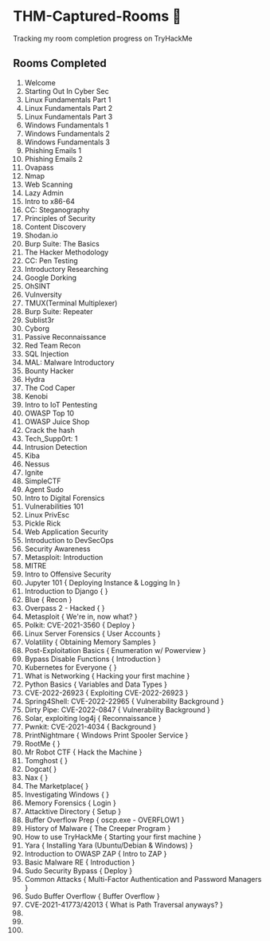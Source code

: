 # THM-Captured-Rooms 🚩
Tracking my room completion progress on TryHackMe 


## Rooms Completed 

1. Welcome
2. Starting Out In Cyber Sec
3. Linux Fundamentals Part 1 
4. Linux Fundamentals Part 2
5. Linux Fundamentals Part 3
6. Windows Fundamentals 1
7. Windows Fundamentals 2
8. Windows Fundamentals 3
9. Phishing Emails 1
10. Phishing Emails 2
11. Ovapass
12. Nmap
13. Web Scanning
14. Lazy Admin
15. Intro to x86-64
16. CC: Steganography
17. Principles of Security
18. Content Discovery
19. Shodan.io
20. Burp Suite: The Basics
21. The Hacker Methodology
22. CC: Pen Testing
23. Introductory Researching
24. Google Dorking
25. OhSINT
26. Vulnversity
27. TMUX(Terminal Multiplexer)
28. Burp Suite: Repeater
29. Sublist3r
30. Cyborg
31. Passive Reconnaissance
32. Red Team Recon
33. SQL Injection
34. MAL: Malware Introductory
35. Bounty Hacker
36. Hydra
37. The Cod Caper
38. Kenobi
39. Intro to IoT Pentesting
40. OWASP Top 10
41. OWASP Juice Shop
42. Crack the hash
43. Tech_Supp0rt: 1
44. Intrusion Detection
45. Kiba
46. Nessus
47. Ignite 
48. SimpleCTF
49. Agent Sudo
50. Intro to Digital Forensics
51. Vulnerabilities 101
52. Linux PrivEsc
53. Pickle Rick 
54. Web Application Security
55. Introduction to DevSecOps
56. Security Awareness 
57. Metasploit: Introduction
58. MITRE
59. Intro to Offensive Security
60. Jupyter 101 { Deploying Instance & Logging In }
61. Introduction to Django { }
62. Blue { Recon }
63. Overpass 2 - Hacked {  }
64. Metasploit { We're in, now what? }
65. Polkit: CVE-2021-3560 { Deploy }
66. Linux Server Forensics { User Accounts }
67. Volatility { Obtaining Memory Samples }
68. Post-Exploitation Basics { Enumeration w/ Powerview }
69. Bypass Disable Functions { Introduction }
70. Kubernetes for Everyone { }
71. What is Networking { Hacking your first machine }
72. Python Basics { Variables and Data Types }
73. CVE-2022-26923 { Exploiting CVE-2022-26923 }
74. Spring4Shell: CVE-2022-22965 { Vulnerability Background }
75. Dirty Pipe: CVE-2022-0847 { Vulnerability Background }
76. Solar, exploiting log4j { Reconnaissance }
77. Pwnkit: CVE-2021-4034 { Background }
78. PrintNightmare { Windows Print Spooler Service }
79. RootMe {  }
80. Mr Robot CTF { Hack the Machine }
81. Tomghost {  }
82. Dogcat{  }
83. Nax {  }
84. The Marketplace{  }
85. Investigating Windows {  }
86. Memory Forensics { Login }
87. Attacktive Directory { Setup }
88. Buffer Overflow Prep { oscp.exe - OVERFLOW1 }
89. History of Malware { The Creeper Program }
90. How to use TryHackMe { Starting your first machine }
91. Yara {  Installing Yara (Ubuntu/Debian & Windows) }
92. Introduction to OWASP ZAP { Intro to ZAP }
93. Basic Malware RE { Introduction }
94. Sudo Security Bypass { Deploy }
95. Common Attacks { Multi-Factor Authentication and Password Managers }
96. Sudo Buffer Overflow { Buffer Overflow }
97. CVE-2021-41773/42013 { What is Path Traversal anyways? }
98. 
99. 
100. 
 


